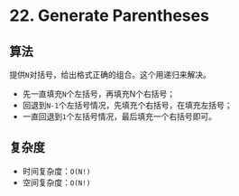 # 22. Generate Parentheses
## 算法
提供`N`对括号，给出格式正确的组合。这个用递归来解决。
- 先一直填充`N`个左括号，再填充N个右括号；
- 回退到`N-1`个左括号情况，先填充个右括号，在填充左括号；
- 一直回退到`1`个左括号情况，最后填充一个右括号即可。

## 复杂度
- 时间复杂度：`O(N!)`
- 空间复杂度：`O(N!)`
